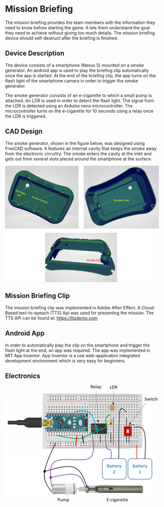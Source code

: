 # Mission Briefing
The mission briefing provides the team members with the information they need to know before starting the game. It lets them understand the goal they need to achieve without giving too much details. The mission briefing device should self-destruct after the briefing is finished.

## Device Description
The device consists of a smartphone (Nexus 5) mounted on a smoke generator. An android app is used to play the briefing clip automatically once the app is started. At the end of the briefing clip, the app turns on the flash light of the smartphone camera in order to trigger the smoke generator. 

The smoke generator consists of an e-cigarette to which a small pump is attached. An LDR is used in order to detect the flash light. The signal from the LDR is detected using an Arduino nano microcontroller. The microcontroller turns on the e-cigarette for 10 seconds using a relay once the LDR is triggered.

## CAD Design
The smoke generator, shown in the figure below, was designed using FreeCAD software. It features an internal cavity that keeps the smoke away from the electronic circuitry. The smoke enters the cavity at the inlet and gets out from several slots placed around the smartphone at the surface.

![CAD Image](https://github.com/ubilab-escape/mission-briefing/blob/master/CAD/Images/10.png)

## Mission Briefing Clip
The mission briefing clip was implemented in Adobe After-Effect. A Cloud-Based text-to-speach (TTS) Api was used for presenting the mission. The TTS API can be found at: https://ttsdemo.com

## Android App
In order to automatically play the clip on the smartphone and trigger the flash light at the end, an app was required. The app was implemented in MIT App Inventor. App Inventor is a use web-application integrated development environment which is very easy for beginners.

## Electronics 
![Circuit Image](https://github.com/ubilab-escape/mission-briefing/blob/master/Circuit.PNG)
